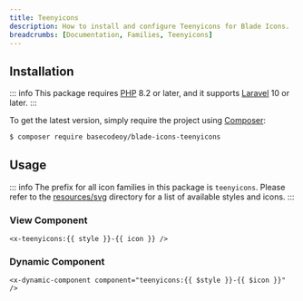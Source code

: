 ```yaml
---
title: Teenyicons
description: How to install and configure Teenyicons for Blade Icons.
breadcrumbs: [Documentation, Families, Teenyicons]
---
```


## Installation

::: info
This package requires [PHP](https://www.php.net/) 8.2 or later, and it supports [Laravel](https://laravel.com/) 10 or later.
:::

To get the latest version, simply require the project using [Composer](https://getcomposer.org/):

```bash
$ composer require basecodeoy/blade-icons-teenyicons
```

## Usage

::: info
The prefix for all icon families in this package is `teenyicons`. Please refer to the [resources/svg](https://github.com/basecodeoy/blade-icons-teenyicons/tree/main/resources/svg) directory for a list of available styles and icons.
:::

### View Component

```blade
<x-teenyicons:{{ style }}-{{ icon }} />
```

### Dynamic Component

```blade
<x-dynamic-component component="teenyicons:{{ $style }}-{{ $icon }}" />
```

